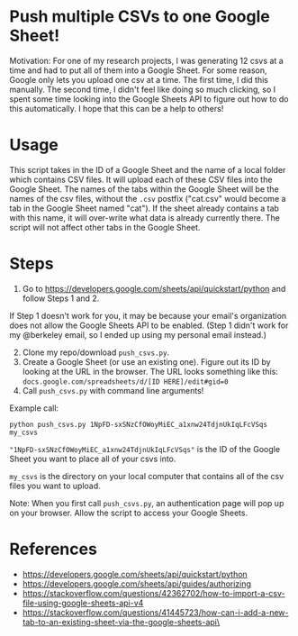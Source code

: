 # Push multiple CSVs to one Google Sheet!

Motivation: For one of my research projects, I was generating 12 csvs at a time and had to put all of them into a Google Sheet. For some reason, Google only lets you upload one csv at a time. The first time, I did this manually. The second time, I didn't feel like doing so much clicking, so I spent some time looking into the Google Sheets API to figure out how to do this automatically. I hope that this can be a help to others!

# Usage
This script takes in the ID of a Google Sheet and the name of a local folder which contains CSV files. It will upload each of these CSV files into the Google Sheet. The names of the tabs within the Google Sheet will be the names of the csv files, without the `.csv` postfix ("cat.csv" would become a tab in the Google Sheet named "cat"). If the sheet already contains a tab with this name, it will over-write what data is already currently there. The script will not affect other tabs in the Google Sheet.

# Steps

1. Go to https://developers.google.com/sheets/api/quickstart/python and follow Steps 1 and 2.

If Step 1 doesn't work for you, it may be because your email's organization does not allow the Google Sheets API to be enabled. (Step 1 didn't work for my @berkeley email, so I ended up using my personal email instead.)

2. Clone my repo/download `push_csvs.py`.
3. Create a Google Sheet (or use an existing one). Figure out its ID by looking at the URL in the browser. The URL looks something like this: `docs.google.com/spreadsheets/d/[ID HERE]/edit#gid=0`
4. Call `push_csvs.py` with command line arguments!

Example call:

`python push_csvs.py 1NpFD-sxSNzCfOWoyMiEC_a1xnw24TdjnUkIqLFcVSqs my_csvs`

`"1NpFD-sxSNzCfOWoyMiEC_a1xnw24TdjnUkIqLFcVSqs"` is the ID of the Google Sheet you want to place all of your csvs into. 

`my_csvs` is the directory on your local computer that contains all of the csv files you want to upload.

Note: When you first call `push_csvs.py`, an authentication page will pop up on your browser. Allow the script to access your Google Sheets.

# References
- https://developers.google.com/sheets/api/quickstart/python
- https://developers.google.com/sheets/api/guides/authorizing
- https://stackoverflow.com/questions/42362702/how-to-import-a-csv-file-using-google-sheets-api-v4
- https://stackoverflow.com/questions/41445723/how-can-i-add-a-new-tab-to-an-existing-sheet-via-the-google-sheets-api\